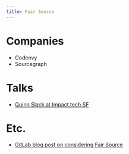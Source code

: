 ```yaml
---
title: Fair Source
---
```


# Companies
- Codenvy
- Sourcegraph

# Talks
- [Quinn Slack at Impact.tech SF](https://www.youtube.com/watch?v=y_x-9oJ4pv0)

# Etc.
- [GitLab blog post on considering Fair Source](https://about.gitlab.com/2016/03/24/gitlab-look-at-the-fair-source-license/)
